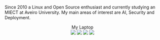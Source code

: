 Since 2010 a Linux and Open Source enthusiast and currently studying an MIECT at Aveiro University. My main areas of interest are AI, Security and Deployment.
<p align='center'>
  My Laptop
  <br/>
  <img src="https://img.shields.io/badge/OS-ArchLinux-blue?style=for-the-badge"/>
  <img src="https://img.shields.io/badge/-Core_i5_5200U-blue?style=for-the-badge&logo=intel&logoColor=white"/>
  <img src="https://img.shields.io/badge/-920M-brightgreen?style=for-the-badge&logo=nvidia&logoColor=white"/>
  <img src="https://img.shields.io/badge/RAM-6GB-blue?style=for-the-badge"/>
</p>


<!--
**tuxPT/tuxPT** is a ✨ _special_ ✨ repository because its `README.md` (this file) appears on your GitHub profile.

Here are some ideas to get you started:

- 🔭 I’m currently working on ...
- 🌱 I’m currently learning ...
- 👯 I’m looking to collaborate on ...
- 🤔 I’m looking for help with ...
- 💬 Ask me about ...
- 📫 How to reach me: ...
- 😄 Pronouns: ...
- ⚡ Fun fact: ...
-->
